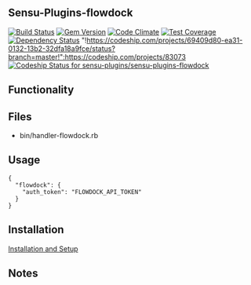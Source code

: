 ## Sensu-Plugins-flowdock

[ ![Build Status](https://travis-ci.org/sensu-plugins/sensu-plugins-flowdock.svg?branch=master)](https://travis-ci.org/sensu-plugins/sensu-plugins-flowdock)
[![Gem Version](https://badge.fury.io/rb/sensu-plugins-flowdock.svg)](http://badge.fury.io/rb/sensu-plugins-flowdock)
[![Code Climate](https://codeclimate.com/github/sensu-plugins/sensu-plugins-flowdock/badges/gpa.svg)](https://codeclimate.com/github/sensu-plugins/sensu-plugins-flowdock)
[![Test Coverage](https://codeclimate.com/github/sensu-plugins/sensu-plugins-flowdock/badges/coverage.svg)](https://codeclimate.com/github/sensu-plugins/sensu-plugins-flowdock)
[![Dependency Status](https://gemnasium.com/sensu-plugins/sensu-plugins-flowdock.svg)](https://gemnasium.com/sensu-plugins/sensu-plugins-flowdock)
"!https://codeship.com/projects/69409d80-ea31-0132-13b2-32dfa18a9fce/status?branch=master!":https://codeship.com/projects/83073
[ ![Codeship Status for sensu-plugins/sensu-plugins-flowdock](https://codeship.com/projects/69409d80-ea31-0132-13b2-32dfa18a9fce/status?branch=master)](https://codeship.com/projects/83073)

## Functionality

## Files
 * bin/handler-flowdock.rb

## Usage

```
{
  "flowdock": {
    "auth_token": "FLOWDOCK_API_TOKEN"
  }
}
```

## Installation

[Installation and Setup](http://sensu-plugins.io/docs/installation_instructions.html)

## Notes

